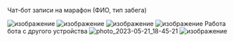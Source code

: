 

Чат-бот записи на марафон (ФИО, тип забега) 


![изображение](https://github.com/tsaritsennko/lab2_OPD/assets/125185084/ae1e948a-f2af-4e3b-b3d6-2fb1575a3e89)
![изображение](https://github.com/tsaritsennko/lab2_OPD/assets/125185084/33360624-fcb2-4c1d-bca1-02bd7be5bca2)
![изображение](https://github.com/tsaritsennko/lab2_OPD/assets/125185084/e5f14206-be5e-44b5-8875-4ef326667b5c)
![изображение](https://github.com/tsaritsennko/lab2_OPD/assets/125185084/52fae6c1-5fa2-48f3-91cd-05a1358511f9)
Работа бота с другого устройства
![photo_2023-05-21_18-45-21](https://github.com/tsaritsennko/lab2_OPD/assets/125185084/9b314128-58f5-48ea-912c-541996591cbd)
![изображение](https://github.com/tsaritsennko/lab2_OPD/assets/125185084/0b141701-889d-48ef-a255-ec93bf08cf0b)
